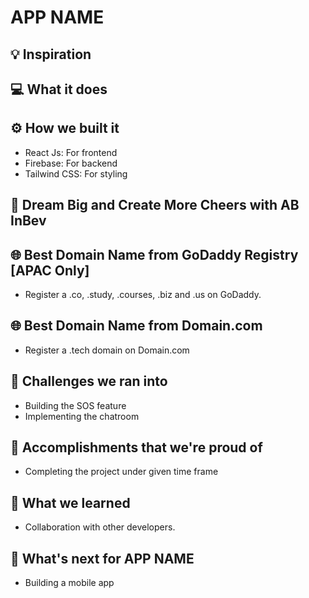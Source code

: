 # APP NAME

## 💡 Inspiration

## 💻 What it does

## ⚙️ How we built it

- React Js: For frontend
- Firebase: For backend
- Tailwind CSS: For styling

## 🍻 Dream Big and Create More Cheers with AB InBev

## 🌐 Best Domain Name from GoDaddy Registry [APAC Only]

- Register a .co, .study, .courses, .biz and .us on GoDaddy.

## 🌐 Best Domain Name from Domain.com

- Register a .tech domain on Domain.com

## 🧠 Challenges we ran into

- Building the SOS feature
- Implementing the chatroom

## 🏅 Accomplishments that we're proud of

- Completing the project under given time frame

## 📖 What we learned

- Collaboration with other developers.

## 🚀 What's next for APP NAME

- Building a mobile app

